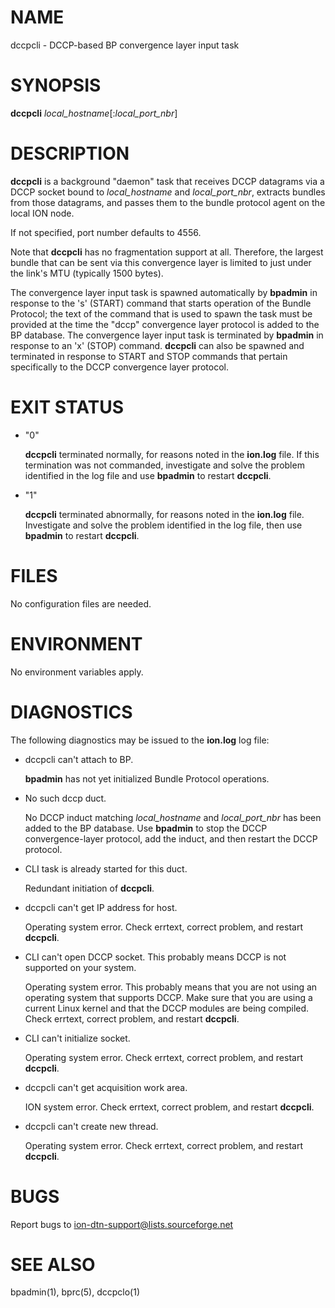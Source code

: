 # NAME

dccpcli - DCCP-based BP convergence layer input task

# SYNOPSIS

**dccpcli** _local\_hostname_\[:_local\_port\_nbr_\]

# DESCRIPTION

**dccpcli** is a background "daemon" task that receives DCCP datagrams via a
DCCP socket bound to _local\_hostname_ and _local\_port\_nbr_, extracts
bundles from those datagrams, and passes them to the bundle protocol agent
on the local ION node.

If not specified, port number defaults to 4556.

Note that **dccpcli** has no fragmentation support at all. Therefore, the
largest bundle that can be sent via this convergence layer is limited to
just under the link's MTU (typically 1500 bytes).

The convergence layer input task is spawned automatically by **bpadmin** in
response to the 's' (START) command that starts operation of the Bundle
Protocol; the text of the command that is used to spawn the task must be
provided at the time the "dccp" convergence layer protocol is added to the BP
database.  The convergence layer input task is terminated by **bpadmin**
in response to an 'x' (STOP) command.  **dccpcli** can also be spawned and
terminated in response to START and STOP commands that pertain specifically
to the DCCP convergence layer protocol.

# EXIT STATUS

- "0"

    **dccpcli** terminated normally, for reasons noted in the **ion.log** file.  If
    this termination was not commanded, investigate and solve the problem identified
    in the log file and use **bpadmin** to restart **dccpcli**.

- "1"

    **dccpcli** terminated abnormally, for reasons noted in the **ion.log** file.
    Investigate and solve the problem identified in the log file, then use
    **bpadmin** to restart **dccpcli**.

# FILES

No configuration files are needed.

# ENVIRONMENT

No environment variables apply.

# DIAGNOSTICS

The following diagnostics may be issued to the **ion.log** log file:

- dccpcli can't attach to BP.

    **bpadmin** has not yet initialized Bundle Protocol operations.

- No such dccp duct.

    No DCCP induct matching _local\_hostname_ and _local\_port\_nbr_ has been added
    to the BP database.  Use **bpadmin** to stop the DCCP convergence-layer
    protocol, add the induct, and then restart the DCCP protocol.

- CLI task is already started for this duct.

    Redundant initiation of **dccpcli**.

- dccpcli can't get IP address for host.

    Operating system error.  Check errtext, correct problem, and restart **dccpcli**.

- CLI can't open DCCP socket. This probably means DCCP is not supported on your system.

    Operating system error. This probably means that you are not using an
    operating system that supports DCCP. Make sure that you are using a current
    Linux kernel and that the DCCP modules are being compiled. Check errtext, 
    correct problem, and restart **dccpcli**.

- CLI can't initialize socket.

    Operating system error.  Check errtext, correct problem, and restart **dccpcli**.

- dccpcli can't get acquisition work area.

    ION system error.  Check errtext, correct problem, and restart **dccpcli**.

- dccpcli can't create new thread.

    Operating system error.  Check errtext, correct problem, and restart **dccpcli**.

# BUGS

Report bugs to <ion-dtn-support@lists.sourceforge.net>

# SEE ALSO

bpadmin(1), bprc(5), dccpclo(1)
